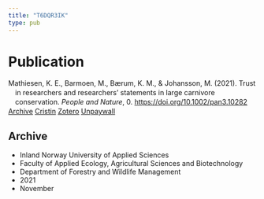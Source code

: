 ```yaml
---
title: "T6DQR3IK"
type: pub
---
```

<h1>Publication</h1>
<article id="csl-bib-container-T6DQR3IK" class="csl-bib-container">
  <div class="csl-bib-body" style="line-height: 1.35; padding-left: 1em; text-indent:-1em;">
  <div class="csl-entry">Mathiesen, K. E., Barmoen, M., B&#xE6;rum, K. M., &amp; Johansson, M. (2021). Trust in researchers and researchers&#x2019; statements in large carnivore conservation. <i>People and Nature</i>, 0. <a href="https://doi.org/10.1002/pan3.10282">https://doi.org/10.1002/pan3.10282</a></div>
</div>
  <div class="csl-bib-buttons">
    <a href="#taxonomy-article-T6DQR3IK" class="csl-bib-button">Archive</a>
    <a href alt="Cristin URL" class="csl-bib-button">Cristin</a>
    <a href alt="Zotero URL" class="csl-bib-button">Zotero</a>
    <a href="https://onlinelibrary.wiley.com/doi/pdfdirect/10.1002/pan3.10282" class="csl-bib-button">Unpaywall</a>
  </div>
  <div id="csl-bib-meta-container-T6DQR3IK"></div>
</article>
<div id="csl-bib-meta-T6DQR3IK" class="csl-bib-meta">
  <article id="taxonomy-article-T6DQR3IK" class="taxonomy-article">
    <h1>Archive</h1>
    <ul>
      <li>Inland Norway University of Applied Sciences</li>
      <li>Faculty of Applied Ecology, Agricultural Sciences and Biotechnology</li>
      <li>Department of Forestry and Wildlife Management</li>
      <li>2021</li>
      <li>November</li>
    </ul>
  </article>
</div>
